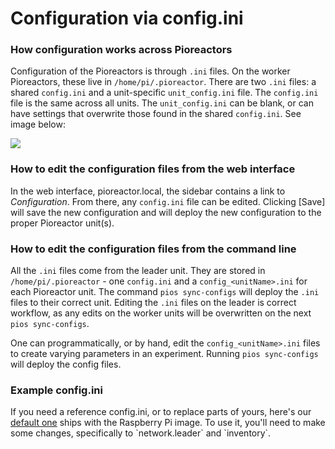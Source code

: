 # Configuration via config.ini

### How configuration works across Pioreactors

Configuration of the Pioreactors is through `.ini` files. On the worker Pioreactors, these live in `/home/pi/.pioreactor`. There are two `.ini` files: a shared `config.ini` and a unit-specific `unit_config.ini` file. The `config.ini` file is the same across all units. The `unit_config.ini` can be blank, or can have settings that overwrite those found in the shared `config.ini`. See image below:

![](https://i.imgur.com/g8dDdhZ.png)

### How to edit the configuration files from the web interface

In the web interface, pioreactor.local, the sidebar contains a link to _Configuration_. From there, any `config.ini` file can be edited. Clicking \[Save\] will save the new configuration and will deploy the new configuration to the proper Pioreactor unit(s).

### How to edit the configuration files from the command line

All the `.ini` files come from the leader unit. They are stored in `/home/pi/.pioreactor` - one `config.ini` and a `config_<unitName>.ini` for each Pioreactor unit. The command `pios sync-configs` will deploy the `.ini` files to their correct unit. Editing the `.ini` files on the leader is correct workflow, as any edits on the worker units will be overwritten on the next `pios sync-configs`.

One can programmatically, or by hand, edit the `config_<unitName>.ini` files to create varying parameters in an experiment. Running `pios sync-configs` will deploy the config files.


### Example config.ini

If you need a reference config.ini, or to replace parts of yours, here's our [default one](https://raw.githubusercontent.com/Pioreactor/CustoPiZer/pioreactor/workspace/scripts/files/config.example.ini) ships with the Raspberry Pi image. To use it, you'll need to make some changes, specifically to \`network.leader\` and \`inventory\`.